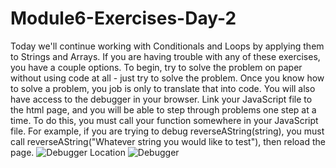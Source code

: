 # Module6-Exercises-Day-2

Today we'll continue working with Conditionals and Loops by applying them to Strings and Arrays. If you are having trouble with any of these exercises, you have a couple options. To begin, try to solve the problem on paper without using code at all - just try to solve the problem. Once you know how to solve a problem, you job is only to translate that into code. You will also have access to the debugger in your browser. Link your JavaScript file to the html page, and you will be able to step through problems one step at a time. To do this, you must call your function somewhere in your JavaScript file. For example, if you are trying to debug reverseAString(string), you must call reverseAString("Whatever string you would like to test"), then reload the page.
![Debugger Location](https://user-images.githubusercontent.com/129330483/232909920-0ce69ef5-3554-4000-8ad9-a9f08e83dc56.png)
![Debugger](https://user-images.githubusercontent.com/129330483/232909927-c20664f5-181e-44d2-b062-e991a9ad8e11.png)
